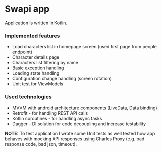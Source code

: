 # Swapi app

Application is written in Kotlin.

### Implemented features
- Load characters list in homepage screen (used first page from people endpoint)
- Character details page
- Characters list filtering by name
- Basic exception handling
- Loading state handling
- Configuration change handling (screen rotation)
- Unit test for ViewModels

### Used technologies
- MVVM with android architecture components (LiveData, Data binding)
- Retrofit - for handling REST API calls
- Kotlin coroutines - for handling async tasks
- Dagger - DI solution for code decoupling and increase testability

**NOTE:**  To test application I wrote some Unit tests as well tested how app behaves with mocking API responses using Charles Proxy (e.g. bad response code, bad json, timeout). 